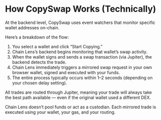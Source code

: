 # How CopySwap Works (Technically)

At the backend level, CopySwap uses event watchers that monitor specific wallet addresses on-chain.

Here’s a breakdown of the flow:
1. You select a wallet and click “Start Copying.”
2. Chain Lens’s backend begins monitoring that wallet’s swap activity.
3. When the wallet signs and sends a swap transaction (via Jupiter), the backend detects the trade.
4. Chain Lens immediately triggers a mirrored swap request in your own browser wallet, signed and executed with your funds.
5. The entire process typically occurs within 1–2 seconds (depending on your chosen delay setting).

All trades are routed through Jupiter, meaning your trade will always take the best path available — even if the original wallet used a different DEX.

Chain Lens doesn’t pool funds or act as a custodian. Each mirrored trade is executed using your wallet, your gas, and your routing.
